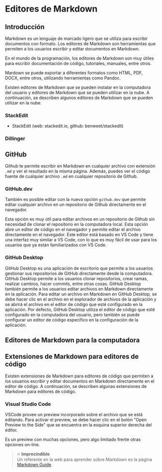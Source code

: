 # Editores de Markdown
 

## Introducción

Markdown es un lenguaje de marcado ligero que se utiliza para escribir documentos con formato. Los editores de Markdown son herramientas que permiten a los usuarios escribir y editar documentos en Markdown. 

En el mundo de la programación, los editores de Markdown son muy útiles para escribir documentación de código, tutoriales, manuales, entre otros. 

Mardown se puede exportar a diferentes formatos como HTML, PDF, DOCX, entre otros, utilizando herramientas como Pandoc.


Existen editores de Markdown que se pueden instalar en la computadora del usuario y editores de Markdown que se pueden utilizar en la nube. A continuación, se describen algunos editores de Markdown que se pueden utilizar en la nube.

### StackEdit

- StackEdit (web: stackedit.io, github: benweet/stackedit)





### Dillinger




## GitHub

Github te permite escribir en Markdown en cualquier archivo con extensión `.md` y ver el resultado en la misma página. Además, puedes ver el código fuente de cualquier archivo `.md` en cualquier repositorio de Github.

### GitHub.dev

También es posible editar con la nueva opción `github.dev` que permite editar cualquier archivo en un repositorio de Github directamente en el navegador.

Esta opción es muy útil para editar archivos en un repositorio de Github sin necesidad de clonar el repositorio en la computadora local. Esta opción abre un editor de código en el navegador y permite editar el archivo directamente en el navegador. Este editor está basado en VS Code y tiene una interfaz muy similar a VS Code, con lo que es muy fácil de usar para los usuarios que ya están familiarizados con VS Code.


### GitHub Desktop

GitHub Desktop es una aplicación de escritorio que permite a los usuarios gestionar sus repositorios de GitHub directamente desde la computadora. GitHub Desktop permite a los usuarios clonar repositorios, crear ramas, realizar cambios, hacer commits, entre otras cosas. GitHub Desktop también permite a los usuarios editar archivos en Markdown directamente en la aplicación. Para editar un archivo en Markdown en GitHub Desktop, se debe hacer clic en el archivo en el explorador de archivos de la aplicación y se abrirá el archivo en el editor de código que esté configurado en la aplicación. Por defecto, GitHub Desktop utiliza el editor de código que esté configurado en la computadora del usuario, pero también se puede configurar un editor de código específico en la configuración de la aplicación.




## Editores de Markdown para la computadora




## Extensiones de Markdown para editores de código

Existen extensiones de Markdown para editores de código que permiten a los usuarios escribir y editar documentos en Markdown directamente en el editor de código. A continuación, se describen algunas extensiones de Markdown para editores de código.



### Visual Studio Code

VSCode provee un preview incorporado sobre el archivo que se está editando. Para activar el preview, se debe hacer clic en el botón "Open Preview to the Side" que se encuentra en la esquina superior derecha del editor.

Es un preview con muchas opciones, pero algo limitado frente otras opciones on-line.






> 🔥 **Imprecindible** <br>
> Un referente en la web para aprender sobre Markdown es la página [Markdown Guide](https://www.markdownguide.org/).